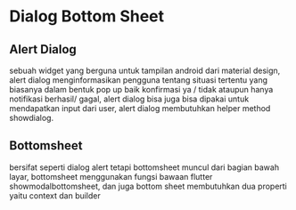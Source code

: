 # Dialog Bottom Sheet

## Alert Dialog
sebuah widget yang berguna untuk tampilan android dari material design, alert dialog 
menginformasikan pengguna tentang situasi tertentu yang biasanya dalam bentuk pop up 
baik konfirmasi ya / tidak ataupun hanya notifikasi berhasil/ gagal, 
alert dialog bisa juga bisa dipakai untuk mendapatkan input dari user,
alert dialog membutuhkan helper method showdialog.

## Bottomsheet
bersifat seperti dialog alert tetapi bottomsheet muncul dari bagian bawah layar,
bottomsheet menggunakan fungsi bawaan flutter showmodalbottomsheet, dan juga
bottom sheet membutuhkan dua properti yaitu context dan builder